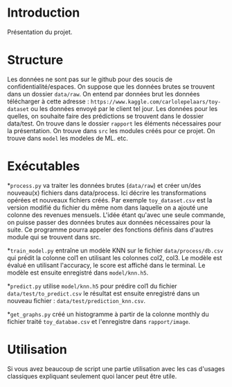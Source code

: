 # Introduction

Présentation du projet.

# Structure

Les données ne sont pas sur le github pour des soucis de confidentialité/espaces. 
On suppose que les données brutes se trouvent dans un dossier `data/raw`. 
On entend par données brut les données télécharger à cette adresse : `https://www.kaggle.com/carlolepelaars/toy-dataset` ou les données envoyé par le client tel jour. 
Les données pour les quelles, on souhaite faire des prédictions se trouvent dans le dossier data/test. 
On trouve dans le dossier `rapport` les éléments nécessaires pour la présentation. 
On trouve dans `src` les modules créés pour ce projet. 
On trouve dans `model` les modeles de ML. etc.

# Exécutables

*`process.py` va traiter les données brutes (`data/raw`) et créer un/des nouveau(x) fichiers dans data/process. 
Ici décrire les transformations opérées et nouveaux fichiers créés. 
Par exemple `toy_dataset.csv` est la version modifié du fichier du même nom dans laquelle on a ajouté une colonne des revenues mensuels. L'idée étant qu'avec une seule commande, on puisse passer des données brutes aux données nécessaires pour la suite. 
Ce programme pourra appeler des fonctions définis dans d'autres module qui se trouvent dans src.

*`train_model.py` entraîne un modèle KNN sur le fichier `data/process/db.csv` qui prédit la colonne col1 en utilisant les colonnes col2, col3. 
Le modèle est évalué en utilisant l'accuracy, le score est affiché dans le terminal. 
Le modèle est ensuite enregistré dans `model/knn.h5`.

*`predict.py` utilise `model/knn.h5` pour prédire col1 du fichier `data/test/to_predict.csv` le résultat est ensuite enregistré dans un nouveau fichier : `data/test/prediction_knn.csv`.

*`get_graphs.py` créé un histogramme à partir de la colonne monthly du fichier traité `toy_databae.csv` et l'enregistre dans `rapport/image`.

# Utilisation

Si vous avez beaucoup de script une partie utilisation avec les cas d'usages classiques expliquant seulement quoi lancer peut être utile.

